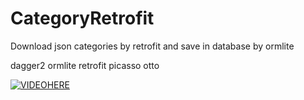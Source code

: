 # CategoryRetrofit
Download json categories by retrofit and save in database by ormlite

dagger2
ormlite
retrofit
picasso
otto


[![VIDEOHERE](https://img.youtube.com/vi/fK9pK2V3OA0/0.jpg)](https://www.youtube.com/watch?v=fK9pK2V3OA0)
